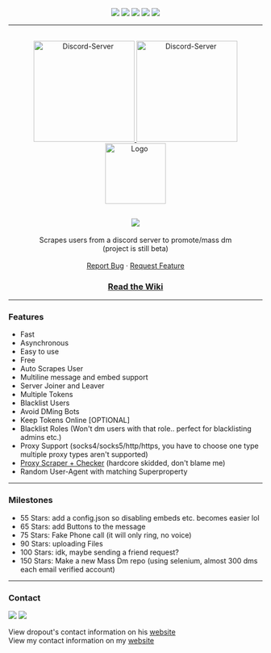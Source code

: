 <div id="top"></div>
<p align="center">
  <img src="https://img.shields.io/github/contributors/hoemotion/Discord-Mass-DM.svg?style=for-the-badge"/>
  <img src="https://img.shields.io/github/forks/hoemotion/Discord-Mass-DM.svg?style=for-the-badge"/>
  <img src="https://img.shields.io/github/stars/hoemotion/Discord-Mass-DM.svg?style=for-the-badge"/>
  <img src="https://img.shields.io/github/issues/hoemotion/Discord-Mass-DM.svg?style=for-the-badge"/>
  <img src="https://img.shields.io/github/license/hoemotion/Discord-Mass-DM.svg?style=for-the-badge"/>
</p>
  
---------------------------------------
  
<br/>
<div align="center">
  <a href="https://discord.com/invite/verQuxaBqy">
    <img src="https://img.shields.io/static/v1?label=Discord&message=Click%20here&color=7289DA&style=for-the-badge&logo=discord" alt="Discord-Server" width="200">
  </a>
  <a href="https://guilded.gg/hoemotion">
    <img src="https://img.shields.io/static/v1?label=Guilded&message=Click%20here&color=DBAB08&style=for-the-badge&logo=guilded" alt="Discord-Server" width="200">
  </a>
  <br>
  <a href="https://github.com/hoemotion/Discord-Mass-DM">
    <img src="https://i.imgur.com/9l4pHEN.png" alt="Logo" width="120" height="120">
  </a>
  
  <h2 align="center">
    <img src="https://readme-typing-svg.herokuapp.com?color=FFFFFF&center=true&size=22&lines=Discord+Mass+DM;Don't+forget+to+leave+a+star;Read+the+Wiki;Only+for+educational+purposes;Join+guilded.gg/hoemotion;"/>
  </h2>

  <p align="center">
    Scrapes users from a discord server to promote/mass dm
    <br />
    (project is still beta)
    <br />
    <br />
    <a href="https://github.com/hoemotion/Discord-Mass-DM/issues">Report Bug</a>
    ·
    <a href="https://github.com/hoemotion/Discord-Mass-DM/issues">Request Feature</a>
  </p>
</div>
<h3 align="center">
  <a href="https://github.com/hoemotion/Discord-Mass-DM/wiki">Read the Wiki</a>
  
---------------------------------------

### Features

* Fast
* Asynchronous
* Easy to use
* Free
* Auto Scrapes User
* Multiline message and embed support
* Server Joiner and Leaver
* Multiple Tokens
* Blacklist Users
* Avoid DMing Bots
* Keep Tokens Online [OPTIONAL]
* Blacklist Roles (Won't dm users with that role.. perfect for blacklisting admins etc.)
* Proxy Support (socks4/socks5/http/https, you have to choose one type multiple proxy types aren't supported)
* [Proxy Scraper + Checker](https://github.com/hoemotion/proxy-scraper-checker) (hardcore skidded, don't blame me)
* Random User-Agent with matching Superproperty

---------------------------------------

### Milestones

* 55 Stars: add a config.json so disabling embeds etc. becomes easier lol
* 65 Stars: add Buttons to the message
* 75 Stars: Fake Phone call (it will only ring, no voice)
* 90 Stars: uploading Files
* 100 Stars: idk, maybe sending a friend request?
* 150 Stars: Make a new Mass Dm repo (using selenium, almost 300 dms each email verified account)

---------------------------------------

### Contact

<p align="left">
<a href = "https://discord.gg/verQuxaBqy"><img src="https://img.icons8.com/color/48/000000/discord.png"/></a>
<a href = "https://guilded.gg/hoemotion"><img src="https://img.icons8.com/fluency/48/000000/guilded.png"/></a>
</p>

<p>View dropout's contact information on his <a href = "https://dropout.black/">website</a><br>
View my contact information on my <a href = "https://hoemotion.github.io/">website</a>
</p>


